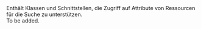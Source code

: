 <Namespace Name="Microsoft.Azure.Search.Models">
  <Docs>
    <summary>Enthält Klassen und Schnittstellen, die Zugriff auf Attribute von Ressourcen für die Suche zu unterstützen.</summary> 
    <remarks>To be added.</remarks>
  </Docs>
</Namespace>
